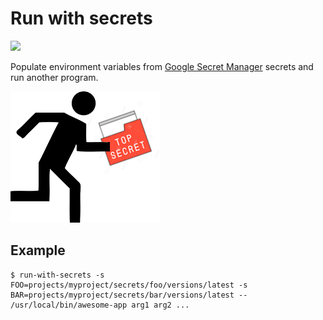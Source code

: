 # Run with secrets

![](https://github.com/shelmangroup/run-with-secrets/workflows/Build/badge.svg)


Populate environment variables from [Google Secret Manager](https://cloud.google.com/secret-manager) secrets and run another program.

![Run with secrets](run.png)


## Example

```
$ run-with-secrets -s FOO=projects/myproject/secrets/foo/versions/latest -s BAR=projects/myproject/secrets/bar/versions/latest -- /usr/local/bin/awesome-app arg1 arg2 ...
```

